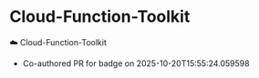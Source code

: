 # Cloud-Function-Toolkit
☁️ Cloud-Function-Toolkit


- Co-authored PR for badge on 2025-10-20T15:55:24.059598